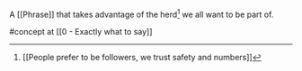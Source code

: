 A [[Phrase]] that takes advantage of the herd[^1] we all want to be part of.

[^1]: [[People prefer to be followers, we trust safety and numbers]]

#concept at [[0 - Exactly what to say]]
